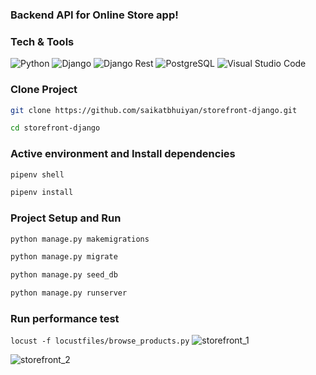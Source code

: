 ### Backend API for Online Store app!

### Tech & Tools

<img alt="Python" src="https://img.shields.io/badge/Python-blue?style=for-the-badge&logo=python&logoColor=FFD43B"/> <img alt="Django" src="https://img.shields.io/badge/Django-092E20?style=for-the-badge&logo=django&logoColor=green"/>
<img alt="Django Rest" src="https://img.shields.io/badge/django%20rest-ff1709?style=for-the-badge&logo=django&logoColor=white"/> <img alt="PostgreSQL" src="https://img.shields.io/badge/PostgreSQL-316192?style=for-the-badge&logo=postgresql&logoColor=white"/>
<img alt="Visual Studio Code" src="https://img.shields.io/badge/Visual%20Studio%20Code-0078d7.svg?&style=for-the-badge&logo=visual-studio-code&logoColor=white"/>

### Clone Project
```sh
git clone https://github.com/saikatbhuiyan/storefront-django.git
```
```sh
cd storefront-django
```

### Active environment and Install dependencies
```sh
pipenv shell
```
```sh
pipenv install
```
### Project Setup and Run

```sh
python manage.py makemigrations
```
```sh
python manage.py migrate
```

```sh
python manage.py seed_db
```

```sh
python manage.py runserver
```

### Run performance test

`locust -f locustfiles/browse_products.py`
![storefront_1](https://user-images.githubusercontent.com/44515748/189697762-730e819d-daff-4130-a67a-3edc14ba9307.PNG)


![storefront_2](https://user-images.githubusercontent.com/44515748/189697943-1a5c05de-90ad-4acd-b48d-0f87a05a84e4.PNG)
